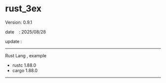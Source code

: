 ﻿# rust_3ex

 Version: 0.9.1

 date    : 2025/08/28 

 update :

***

Rust Lang , example

* rustc 1.88.0
* cargo 1.88.0

***

